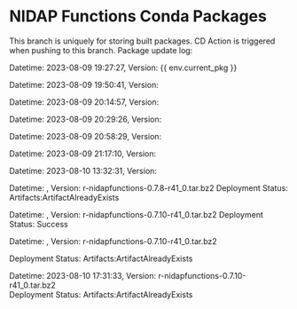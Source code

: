 # NIDAP Functions Conda Packages
This branch is uniquely for storing built packages.
CD Action is triggered when pushing to this branch.
Package update log:


Datetime: 2023-08-09 19:27:27, Version:  {{ env.current_pkg }}

Datetime: 2023-08-09 19:50:41, Version:  

Datetime: 2023-08-09 20:14:57, Version:  

Datetime: 2023-08-09 20:29:26, Version:  

Datetime: 2023-08-09 20:58:29, Version:  

Datetime: 2023-08-09 21:17:10, Version:  

Datetime: 2023-08-10 13:32:31, Version:  

Datetime: , Version:  r-nidapfunctions-0.7.8-r41_0.tar.bz2
Deployment Status: Artifacts:ArtifactAlreadyExists

Datetime: , Version:  r-nidapfunctions-0.7.10-r41_0.tar.bz2
Deployment Status: Success

Datetime: , Version:  r-nidapfunctions-0.7.10-r41_0.tar.bz2

Deployment Status: Artifacts:ArtifactAlreadyExists

Datetime: 2023-08-10 17:31:33, Version:  r-nidapfunctions-0.7.10-r41_0.tar.bz2
<br>Deployment Status: Artifacts:ArtifactAlreadyExists
